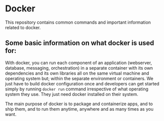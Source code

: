 # Docker
This repository contains common commands and important information related to docker.

## Some basic information on what docker is used for:

With docker, you can run each component of an application (webserver, database, messaging, orchestration) in a separate container with its own dependencies and its own libraries all on the same virtual machine and operating system but; within the separate environment or containers. We just have to build docker configuration once and developers can get started simply by running `docker run` command irrespective of what operating system they use. They just need docker installed on their system.

The main purpose of docker is to package and containerize apps, and to ship them, and to run them anytime, anywhere and as many times as you want.